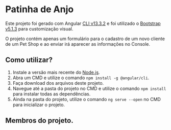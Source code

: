 # Patinha de Anjo

Este projeto foi gerado com Angular [CLI v13.3.2](https://github.com/angular/angular-cli) e foi utilizado o [Bootstrap v5.1.3](https://getbootstrap.com) para customização visual.

O projeto contém apenas um formulário para o cadastro de um novo cliente de um Pet Shop e ao enviar irá aparecer as informações no Console.

## Como utilizar?
1. Instale a versão mais recente do [Node.js](https://nodejs.org/en/).
2. Abra um CMD e utilize o comando `npm install -g @angular/cli`.
3. Faça download dos arquivos deste projeto.
4. Navegue até a pasta do projeto no CMD e utilize o comando `npm install` para instalar todas as dependências.
5. Ainda na pasta do projeto, utilize o comando `ng serve --open` no CMD para inicializar o projeto.

## Membros do projeto.

